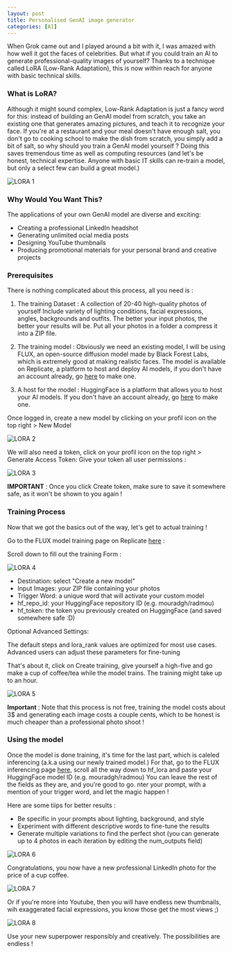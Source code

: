 ```yaml
---
layout: post
title: Personalised GenAI image generator
categories: [AI]
---
```


When Grok came out and I played around a bit with it, I was amazed with how well it got the faces of celebrities. 
But what if you could train an AI to generate professional-quality images of yourself? 
Thanks to a technique called LoRA (Low-Rank Adaptation), this is now within reach for anyone with basic technical skills.

### What is LoRA?
Although it might sound complex, Low-Rank Adaptation is just a fancy word for this: instead of building an GenAI model from scratch, you take an existing one that generates amazing pictures, and teach it to recognize your face. 
If you're at a restaurant and your meal doesn't have enough salt, you don't go to cooking school to make the dish from scratch, you simply add a bit of salt, so why should you train a GenAI model yourself ?
Doing this saves tremendous time as well as computing resources (and let's be honest, technical expertise. Anyone with basic IT skills can re-train a model, but only a select few can build a great model.)

![LORA 1](/images/posts/2025/01/lora-01.png)

### Why Would You Want This?
The applications of your own GenAI model are diverse and exciting:
- Creating a professional LinkedIn headshot
- Generating unlimited ocial media posts
- Designing YouTube thumbnails 
- Producing promotional materials for your personal brand and creative projects

### Prerequisites

There is nothing complicated about this process, all you need is :

1. The training Dataset :
A collection of 20-40 high-quality photos of yourself 
Include variety of lighting conditions, facial expressions, angles, backgrounds and outfits.
The better your input photos, the better your results will be.
Put all your photos in a folder a compress it into a ZIP file.

2. The training model :
Obviously we need an existing model, I will be using FLUX, an open-source diffusion model made by Black Forest Labs, which is extremely good at making realistic faces.
The model is available on Replicate, a platform to host and deploy AI models, if you don't have an account already, go [here](https://replicate.com/) to make one.

3. A host for the model :
HuggingFace is a platform that allows you to host your AI models.
If you don't have an account already, go [here](https://huggingface.co/) to make one.

Once logged in, create a new model by clicking on your profil icon on the top right > New Model

![LORA 2](/images/posts/2025/01/lora-02.png)

We will also need a token, click on your profil icon on the top right > Generate Access Token:
Give your token all user permissions :

![LORA 3](/images/posts/2025/01/lora-03.png)

**IMPORTANT** : Once you click Create token, make sure to save it somewhere safe, as it won't be shown to you again !

### Training Process

Now that we got the basics out of the way, let's get to actual training !

Go to the FLUX model training page on Replicate [here](https://replicate.com/ostris/flux-dev-lora-trainer/train) :

Scroll down to fill out the training Form :

![LORA 4](/images/posts/2025/01/lora-04.png)


- Destination: select "Create a new model"
- Input Images: your ZIP file containing your photos
- Trigger Word: a unique word that will activate your custom model
- hf_repo_id: your HuggingFace repository ID (e.g. mouradgh/radmou)
- hf_token: the token you previously created on HuggingFace (and saved somewhere safe :D)

Optional Advanced Settings:

The default steps and lora_rank values are optimized for most use cases.
Advanced users can adjust these parameters for fine-tuning

That's about it, click on Create training, give yourself a high-five and go make a cup of coffee/tea while the model trains. 
The training might take up to an hour.

![LORA 5](/images/posts/2025/01/lora-05.png)

**Important** : Note that this process is not free, training the model costs about 3$ and generating each image costs a couple cents, which to be honest is much cheaper than a professional photo shoot !

### Using the model

Once the model is done training, it's time for the last part, which is caleled inferencing (a.k.a using our newly trained model.)
For that, go to the FLUX inferencing page [here](https://replicate.com/lucataco/flux-dev-lora), scroll all the way down to hf_lora and paste your HuggingFace model ID (e.g. mouradgh/radmou) 
You can leave the rest of the fields as they are, and you're good to go.
nter your prompt, with a mention of your trigger word, and let the magic happen !

Here are some tiips for better results :

- Be specific in your prompts about lighting, background, and style
- Experiment with different descriptive words to fine-tune the results
- Generate multiple variations to find the perfect shot (you can generate up to 4 photos in each iteration by editing the num_outputs field)

![LORA 6](/images/posts/2025/01/lora-06.png)

Congratulations, you now have a new professional LinkedIn photo for the price of a cup coffee.

![LORA 7](/images/posts/2025/01/lora-07.png)

Or if you're more into Youtube, then you will have endless new thumbnails, wih exaggerated facial expressions, you know those get the most views ;)

![LORA 8](/images/posts/2025/01/lora-08.png)

Use your new superpower responsibly and creatively. The possibilities are endless !
